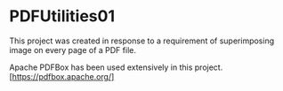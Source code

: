 # PDFUtilities01
This project was created in response to a requirement of superimposing image on every page of a PDF file.

Apache PDFBox has been used extensively in this project. [https://pdfbox.apache.org/]

